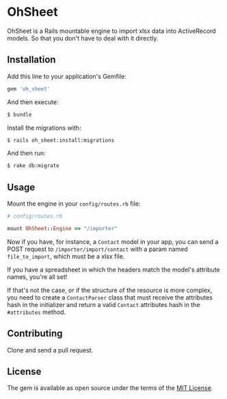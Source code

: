 # OhSheet
OhSheet is a Rails mountable engine to import xlsx data into ActiveRecord models.
So that you don't have to deal with it directly.

## Installation
Add this line to your application's Gemfile:

```ruby
gem 'oh_sheet'
```

And then execute:
```bash
$ bundle
```

Install the migrations with:
```bash
$ rails oh_sheet:install:migrations
```

And then run:
```bash
$ rake db:migrate
```

## Usage
Mount the engine in your `config/routes.rb` file:

```ruby
# config/routes.rb

mount OhSheet::Engine => "/importer"
```

Now if you have, for instance, a `Contact` model in your app,
you can send a POST request to `/importer/import/contact` with
a param named `file_to_import`, which must be a xlsx file.

If you have a spreadsheet in which the headers match the model's
attribute names, you're all set!

If that's not the case, or if the structure of the resource is
more complex, you need to create a `ContactParser` class that
must receive the attributes hash in the initializer and return
a valid `Contact` attributes hash in the `#attributes` method.

## Contributing
Clone and send a pull request.

## License
The gem is available as open source under the terms of the [MIT License](http://opensource.org/licenses/MIT).
